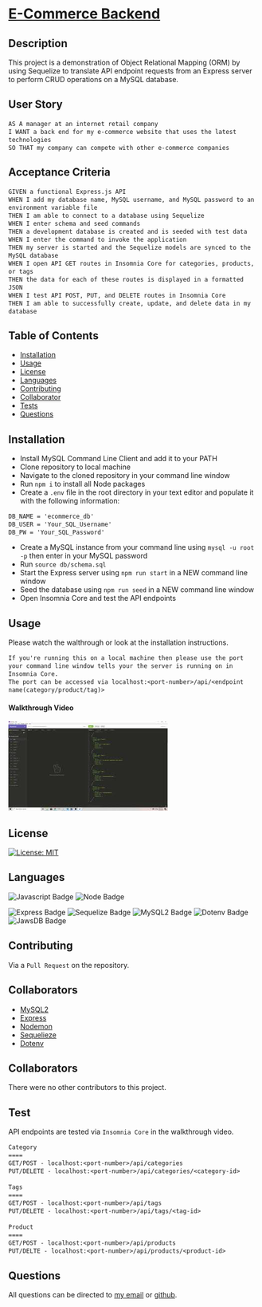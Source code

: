 # [E-Commerce Backend](http://www.github.com/SmithBWare89/e-commerce-backend)

## Description
This project is a demonstration of Object Relational Mapping (ORM) by using Sequelize to translate API endpoint requests from an Express server to perform CRUD operations on a MySQL database.

## User Story
```
AS A manager at an internet retail company
I WANT a back end for my e-commerce website that uses the latest technologies
SO THAT my company can compete with other e-commerce companies
```

## Acceptance Criteria
```
GIVEN a functional Express.js API
WHEN I add my database name, MySQL username, and MySQL password to an environment variable file
THEN I am able to connect to a database using Sequelize
WHEN I enter schema and seed commands
THEN a development database is created and is seeded with test data
WHEN I enter the command to invoke the application
THEN my server is started and the Sequelize models are synced to the MySQL database
WHEN I open API GET routes in Insomnia Core for categories, products, or tags
THEN the data for each of these routes is displayed in a formatted JSON
WHEN I test API POST, PUT, and DELETE routes in Insomnia Core
THEN I am able to successfully create, update, and delete data in my database
```

## Table of Contents
* [Installation](#installation)
* [Usage](#usage)
* [License](#license)
* [Languages](#languages)
* [Contributing](#contributing)
* [Collaborator](#collaborators)
* [Tests](#test)
* [Questions](#questions)

## Installation
- Install MySQL Command Line Client and add it to your PATH
- Clone repository to local machine
- Navigate to the cloned repository in your command line window
- Run `npm i` to install all Node packages
- Create a `.env` file in the root directory in your text editor and populate it with the following information:
```
DB_NAME = 'ecommerce_db'
DB_USER = 'Your_SQL_Username'
DB_PW = 'Your_SQL_Password'
```
- Create a MySQL instance from your command line using `mysql -u root -p` then enter in your MySQL password
- Run `source db/schema.sql`
- Start the Express server using `npm run start` in a NEW command line window
- Seed the database using `npm run seed` in a NEW command line window
- Open Insomnia Core and test the API endpoints

## Usage
Please watch the walthrough or look at the installation instructions.

```
If you're running this on a local machine then please use the port your command line window tells your the server is running on in Insomnia Core.
The port can be accessed via localhost:<port-number>/api/<endpoint name(category/product/tag)>
```

#### Walkthrough Video
[![E-Commerce BackEnd Walkthrough](./assets/images/walkthrough.jpg)](https://youtu.be/6E1aJoTwUKc)

## License
[![License: MIT](https://img.shields.io/badge/License-MIT-yellow.svg)](https://opensource.org/licenses/MIT)

## Languages
![Javascript Badge](https://img.shields.io/badge/Language-Javascript-blue)
![Node Badge](https://img.shields.io/badge/Language-Node-blue)

![Express Badge](https://img.shields.io/badge/Package-Express-red)
![Sequelize Badge](https://img.shields.io/badge/Package-Sequelize-red)
![MySQL2 Badge](https://img.shields.io/badge/Package-MySQL2-red)
![Dotenv Badge](https://img.shields.io/badge/Package-MySQL2-red)
![JawsDB Badge](https://img.shields.io/badge/Package-JawsDB-red)


## Contributing
Via a `Pull Request` on the repository.


## Collaborators
- [MySQL2](https://www.npmjs.com/package/mysql2)
- [Express](https://www.npmjs.com/package/express)
- [Nodemon](https://www.npmjs.com/package/nodemon)
- [Sequelieze](https://www.npmjs.com/package/sequelize)
- [Dotenv](https://www.npmjs.com/package/dotenv)

## Collaborators
There were no other contributors to this project.

## Test
  API endpoints are tested via `Insomnia Core` in the walkthrough video.
  ```
  Category
  ====
  GET/POST - localhost:<port-number>/api/categories
  PUT/DELETE - localhost:<port-number>/api/categories/<category-id>

  Tags
  ====
  GET/POST - localhost:<port-number>/api/tags
  PUT/DELETE - localhost:<port-number>/api/tags/<tag-id>

  Product
  ====
  GET/POST - localhost:<port-number>/api/products
  PUT/DELTE - localhost:<port-number>/api/products/<product-id>
  ```

## Questions
All questions can be directed to [my email](Smithwrestling89@gmail.com) or [github](https://www.github.com/SmithBWare89).
  